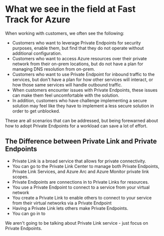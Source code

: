 # What we see in the field at Fast Track for Azure

When working with customers, we often see the following:

- Customers who want to leverage Private Endpoints for security purposes, enable them, but find that they do not operate without additional configuration.
- Customers who want to access Azure resources over their private network from their on-prem locations, but do not have a plan for managing DNS resolution from on-prem.
- Customers who want to use Private Endpoint for inbound traffic to the services, but don't have a plan for how other services will interact, or how those same services will handle outbound traffic.
- When customers encounter issues with Private Endpoints, these issues can make them feel uncomfortable with the solution.
- In addition, customers who have challenge implementing a secure solution may feel like they have to implement a less secure solution in order to get unblocked.

These are all scenarios that can be addressed, but being forewarned about how to adopt Private Endpoints for a workload can save a lot of effort.

## The Difference between Private Link and Private Endpoints

- Private Link is a broad service that allows for private connectivity.
- You can go to the Private Link Center to manage both Private Endpoints, Private Link Services, and Azure Arc and Azure Monitor private link scopes.
- Private Endpoints are connections in to Private Links for resources.
- You use a Private Endpoint to connect to a service from your virtual network
- You create a Private Link to enable others to connect to your service from their virtual networks via a Private Endpoint
- Having a Private Link lets others make Private Endpoints.
- You can go in to

We aren't going to be talking about Private Link service - just focus on Private Endpoints.
